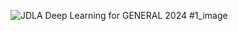 ![JDLA Deep Learning for GENERAL 2024 #1_image](https://github.com/user-attachments/assets/18931fb4-f18d-4427-bed8-3f2d8a56e667)
